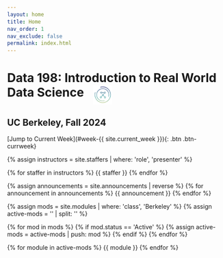 ```yaml
---
layout: home
title: Home
nav_order: 1
nav_exclude: false
permalink: index.html
---
```



# Data 198: Introduction to Real World Data Science <img style = "width: 45px; margin-left: 15px; vertical-align: top;" src = "assets/site_images/dsslogopng.png">

## UC Berkeley, Fall 2024

[Jump to Current Week](#week-{{ site.current_week }}){: .btn .btn-currweek}

{% assign instructors = site.staffers | where: 'role', 'presenter' %}

<div class="role flex">
  {% for staffer in instructors %}
  {{ staffer }}
  {% endfor %}
</div>


{% assign announcements = site.announcements | reverse %}
{% for announcement in announcements %}
{{ announcement }}
{% endfor %}


{% assign mods = site.modules | where: 'class', 'Berkeley' %}
{% assign active-mods = '' | split: '' %}

{% for mod in mods %}
  {% if mod.status == 'Active' %}
    {% assign active-mods = active-mods | push: mod %}
  {% endif %}
{% endfor %}

{% for module in active-mods %}
  {{ module }}
{% endfor %}